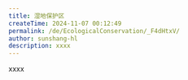 ```yaml
---
title: 湿地保护区
createTime: 2024-11-07 00:12:49
permalink: /de/EcologicalConservation/_F4dHtxV/
author: sunshang-hl
description: xxxx
---
```


xxxx